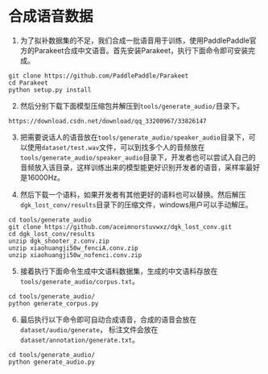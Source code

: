 # 合成语音数据

1. 为了拟补数据集的不足，我们合成一批语音用于训练，使用PaddlePaddle官方的Parakeet合成中文语音。首先安装Parakeet，执行下面命令即可安装完成。
```shell
git clone https://github.com/PaddlePaddle/Parakeet
cd Parakeet
python setup.py install
```

2. 然后分别下载下面模型压缩包并解压到`tools/generate_audio/`目录下。
```shell
https://download.csdn.net/download/qq_33200967/33826147
```

3. 把需要说话人的语音放在`tools/generate_audio/speaker_audio`目录下，可以使用`dataset/test.wav`文件，可以到找多个人的音频放在`tools/generate_audio/speaker_audio`目录下，开发者也可以尝试入自己的音频放入该目录，这样训练出来的模型能更好识别开发者的语音，采样率最好是16000Hz。

4. 然后下载一个语料，如果开发者有其他更好的语料也可以替换。然后解压`dgk_lost_conv/results`目录下的压缩文件，windows用户可以手动解压。
```shell
cd tools/generate_audio
git clone https://github.com/aceimnorstuvwxz/dgk_lost_conv.git
cd dgk_lost_conv/results
unzip dgk_shooter_z.conv.zip
unzip xiaohuangji50w_fenciA.conv.zip
unzip xiaohuangji50w_nofenci.conv.zip
```

5. 接着执行下面命令生成中文语料数据集，生成的中文语料存放在`tools/generate_audio/corpus.txt`。
```shell
cd tools/generate_audio/
python generate_corpus.py
```

6. 最后执行以下命令即可自动合成语音，合成的语音会放在`dataset/audio/generate`， 标注文件会放在`dataset/annotation/generate.txt`。
```shell
cd tools/generate_audio/
python generate_audio.py
```